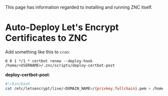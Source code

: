 This page has information regarded to installing and running ZNC itself.

# Auto-Deploy Let's Encrypt Certificates to ZNC

Add something like this to `cron`:

```
0 0 1 */1 * certbot renew --deploy-hook /home/<USERNAME>/.znc/scripts/deploy-certbot-post
```

**deploy-certbot-post**:
```bash
#!/bin/bash
cat /etc/letsencrypt/live/<DOMAIN_NAME>/{privkey,fullchain}.pem > /home/<USERNAME>/.znc/znc.pem
```
